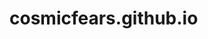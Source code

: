 # cosmicfears.github.io 
<!DOCTYPE html>
<html lang="en">
<head>
 <meta charset="UTF -8">
<meta name="viewport"
 content="width, initialscale=1.0">
<title>Theme Switcher</title>
<link rel="stylesheet"
 href="style.css">
</head>
<body>
<div class="theme-swicht-wrapper">
<label class="theme-switch"-for="checkbox"/>
 <div clas="slider round"></div>
</label>
</div>
<script src="script.js"></script>
</body>
</html>
